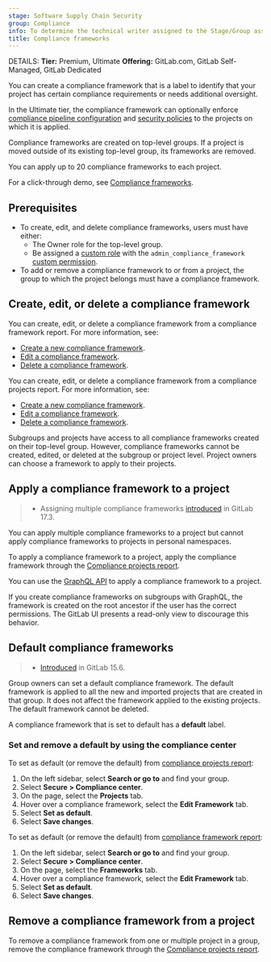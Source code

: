 ```yaml
---
stage: Software Supply Chain Security
group: Compliance
info: To determine the technical writer assigned to the Stage/Group associated with this page, see https://handbook.gitlab.com/handbook/product/ux/technical-writing/#assignments
title: Compliance frameworks
---
```


DETAILS:
**Tier:** Premium, Ultimate
**Offering:** GitLab.com, GitLab Self-Managed, GitLab Dedicated

You can create a compliance framework that is a label to identify that your project has certain compliance
requirements or needs additional oversight.

In the Ultimate tier, the compliance framework can optionally enforce
[compliance pipeline configuration](compliance_pipelines.md) and
[security policies](../application_security/policies/_index.md#scope) to the projects on which it is applied.

Compliance frameworks are created on top-level groups. If a project is moved outside of its existing top-level group,
its frameworks are removed.

You can apply up to 20 compliance frameworks to each project.

For a click-through demo, see [Compliance frameworks](https://gitlab.navattic.com/compliance).
<!-- Demo published on 2025-01-27 -->

## Prerequisites

- To create, edit, and delete compliance frameworks, users must have either:
  - The Owner role for the top-level group.
  - Be assigned a [custom role](../custom_roles.md) with the `admin_compliance_framework`
    [custom permission](../custom_roles/abilities.md#compliance-management).
- To add or remove a compliance framework to or from a project, the group to which the project belongs must have a
  compliance framework.

## Create, edit, or delete a compliance framework

You can create, edit, or delete a compliance framework from a compliance framework report. For more information, see:

- [Create a new compliance framework](../compliance/compliance_center/compliance_frameworks_report.md#create-a-new-compliance-framework).
- [Edit a compliance framework](../compliance/compliance_center/compliance_frameworks_report.md#edit-a-compliance-framework).
- [Delete a compliance framework](../compliance/compliance_center/compliance_frameworks_report.md#delete-a-compliance-framework).

You can create, edit, or delete a compliance framework from a compliance projects report. For more information, see:

- [Create a new compliance framework](../compliance/compliance_center/compliance_projects_report.md#create-a-new-compliance-framework).
- [Edit a compliance framework](../compliance/compliance_center/compliance_projects_report.md#edit-a-compliance-framework).
- [Delete a compliance framework](../compliance/compliance_center/compliance_projects_report.md#delete-a-compliance-framework).

Subgroups and projects have access to all compliance frameworks created on their top-level group. However, compliance frameworks cannot be created, edited,
or deleted at the subgroup or project level. Project owners can choose a framework to apply to their projects.

## Apply a compliance framework to a project

> - Assigning multiple compliance frameworks [introduced](https://gitlab.com/groups/gitlab-org/-/epics/13294) in GitLab 17.3.

You can apply multiple compliance frameworks to a project but cannot apply compliance frameworks to projects in personal namespaces.

To apply a compliance framework to a project, apply the compliance framework through the
[Compliance projects report](../compliance/compliance_center/compliance_projects_report.md#apply-a-compliance-framework-to-projects-in-a-group).

You can use the [GraphQL API](../../api/graphql/reference/_index.md#mutationprojectsetcomplianceframework) to apply a
compliance framework to a project.

If you create compliance frameworks on subgroups with GraphQL, the framework is created on the root ancestor if the user
has the correct permissions. The GitLab UI presents a read-only view to discourage this behavior.

## Default compliance frameworks

> - [Introduced](https://gitlab.com/gitlab-org/gitlab/-/issues/375036) in GitLab 15.6.

Group owners can set a default compliance framework. The default framework is applied to all the new and imported
projects that are created in that group. It does not affect the framework applied to the existing projects. The
default framework cannot be deleted.

A compliance framework that is set to default has a **default** label.

### Set and remove a default by using the compliance center

To set as default (or remove the default) from [compliance projects report](../compliance/compliance_center/compliance_projects_report.md):

1. On the left sidebar, select **Search or go to** and find your group.
1. Select **Secure > Compliance center**.
1. On the page, select the **Projects** tab.
1. Hover over a compliance framework, select the **Edit Framework** tab.
1. Select **Set as default**.
1. Select **Save changes**.

To set as default (or remove the default) from [compliance framework report](../compliance/compliance_center/compliance_frameworks_report.md):

1. On the left sidebar, select **Search or go to** and find your group.
1. Select **Secure > Compliance center**.
1. On the page, select the **Frameworks** tab.
1. Hover over a compliance framework, select the **Edit Framework** tab.
1. Select **Set as default**.
1. Select **Save changes**.

## Remove a compliance framework from a project

To remove a compliance framework from one or multiple project in a group, remove the compliance framework through the
[Compliance projects report](../compliance/compliance_center/compliance_projects_report.md#remove-a-compliance-framework-from-projects-in-a-group).
